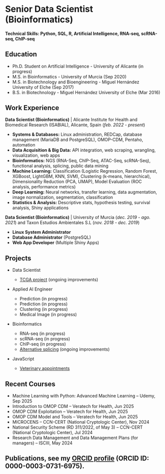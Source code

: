 # Senior Data Scientist (Bioinformatics)

#### Technical Skills: Python, SQL, R, Artificial Intelligence, RNA-seq, scRNA-seq, ChIP-seq

## Education
- Ph.D. Student on Artificial Intelligence - University of Alicante (in progress)
- M.S. in Bioinformatics - University of Murcia (Sep 2020)
- M.S. in Biotechnology and Bioengineering - Miguel Hernández University of Elche (Sep 2017)
- B.S. in Biotechnology - Miguel Hernández University of Elche (Mar 2016)


## Work Experience
**Data Scientist (Bioinformatics)** | Alicante Institute for Health and Biomedical Research (ISABIAL), Alicante, Spain (_feb. 2022 - present_)
  - **Systems & Databases:** Linux administration, REDCap, database management (MariaDB and PostgreSQL), OMOP-CDM, Pentaho, automation
  - **Data Acquisition & Big Data:** API integration, web scraping, wrangling, visualization, web apps
  - **Bioinformatics:** NGS (RNA-Seq, ChIP-Seq, ATAC-Seq, scRNA-Seq), functional analysis, splicing, public data mining
  - **Machine Learning:** Classification (Logistic Regression, Random Forest, XGBoost, LightGBM, KNN, SVM), Clustering (k-means, hierarchical), Dimensionality Reduction (PCA, UMAP), Model Evaluation (ROC analysis, performance metrics)
  - **Deep Learning:** Neural networks, transfer learning, data augmentation, image normalization, segmentation, classification
  - **Statistics & Analysis:** Descriptive stats, hypothesis testing, survival analysis, Shiny applications

**Data Scientist (Bioinformatics)** | University of Murcia (_dec. 2019 - ago. 2021_) and Taxon Estudios Ambientales S.L (_nov. 2018 - dec. 2019_)
  - **Linux System Administrator**
  - **Database Administrator** (PostgreSQL)
  - **Web App Developer** (Multiple Shiny Apps)

## Projects
- Data Scientist
  -  [TCGA project](https://github.com/Samantao93/TCGA_analysis) (ongoing improvements)

- Applied AI Engineer
  - Prediction (in progress)
  - Prediction (in progress)
  - Clustering (in progress)
  - Medical Image (in progress)

- Bioinformatics
  - RNA-seq (in progress)
  - scRNA-seq (in progress)
  - ChIP-seq (in progress)
  - [Alternative splicing](https://github.com/Samantao93/alternative_splicing/blob/main/script.sh) (ongoing improvements)

- JavaScript
  -  [Veterinary appointments](https://github.com/Samantao93/citas_veterinarias)

## Recent Courses
- Machine Learning with Python: Advanced Machine Learning – Udemy, Sep 2025
- Introduction to OMOP CDM – Veratech for Health, Jun 2025
- OMOP CDM Exploitation – Veratech for Health, Jun 2025
- OMOP CDM Model and Tools – Veratech for Health, Jun 2025
- MICROCENS – CCN-CERT (National Cryptologic Center), Nov 2024
- National Security Scheme (RD 311/2022, of May 3) – CCN-CERT (National Cryptologic Center), Jul 2024
- Research Data Management and Data Management Plans (for managers) – ISCIII, May 2024

## Publications, see my [ORCID profile](https://orcid.org/0000-0003-0731-6975) (ORCID ID: 0000-0003-0731-6975).




